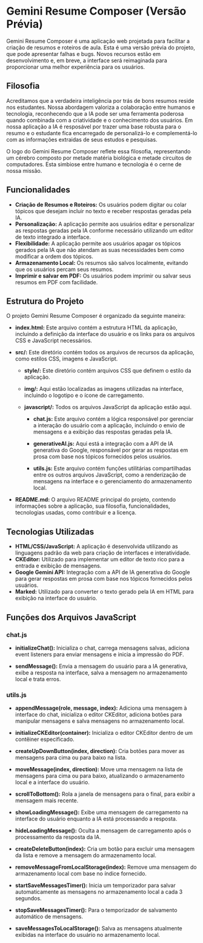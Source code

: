 # Gemini Resume Composer (Versão Prévia)

Gemini Resume Composer é uma aplicação web projetada para facilitar a criação de resumos e roteiros de aula. Esta é uma versão prévia do projeto, que pode apresentar falhas e bugs. Novos recursos estão em desenvolvimento e, em breve, a interface será reimaginada para proporcionar uma melhor experiência para os usuários.

## Filosofia

Acreditamos que a verdadeira inteligência por trás de bons resumos reside nos estudantes. 
Nossa abordagem valoriza a colaboração entre humanos e tecnologia, reconhecendo que a IA pode ser uma ferramenta poderosa quando combinada com a criatividade e o conhecimento dos usuários. Em nossa aplicação a IA é resposável por trazer uma base robusta para o resumo e o estudante fica encarregado de personalizá-lo e complementá-lo com as informações extraidas de seus estudos e pesquisas.

O logo do Gemini Resume Composer reflete essa filosofia, representando um cérebro composto por metade matéria biológica e metade circuitos de computadores. Esta simbiose entre humano e tecnologia é o cerne de nossa missão.

## Funcionalidades

- **Criação de Resumos e Roteiros:** Os usuários podem digitar ou colar tópicos que desejam incluir no texto e receber respostas geradas pela IA.
- **Personalização:** A aplicação permite aos usuários editar e personalizar as respostas geradas pela IA conforme necessário utilizando um editor de texto integrado a interface.
- **Flexibilidade:** A aplicação permite aos usuários apagar os tópicos gerados pela IA que não atendam as suas necessidades bem como modificar a ordem dos tópicos.
- **Armazenamento Local:** Os resumos são salvos localmente, evitando que os usuários percam seus resumos.
- **Imprimir e salvar em PDF:** Os usuários podem imprimir ou salvar seus resumos em PDF com facilidade.

## Estrutura do Projeto

O projeto Gemini Resume Composer é organizado da seguinte maneira:

- **index.html:** Este arquivo contém a estrutura HTML da aplicação, incluindo a definição da interface do usuário e os links para os arquivos CSS e JavaScript necessários.
  
- **src/:** Este diretório contém todos os arquivos de recursos da aplicação, como estilos CSS, imagens e JavaScript.

    - **style/:** Este diretório contém arquivos CSS que definem o estilo da aplicação.

    - **img/:** Aqui estão localizadas as imagens utilizadas na interface, incluindo o logotipo e o ícone de carregamento.

    - **javascript/:** Todos os arquivos JavaScript da aplicação estão aqui.

        - **chat.js:** Este arquivo contém a lógica responsável por gerenciar a interação do usuário com a aplicação, incluindo o envio de mensagens e a exibição das respostas geradas pela IA.

        - **generativeAI.js:** Aqui está a integração com a API de IA generativa do Google, responsável por gerar as respostas em prosa com base nos tópicos fornecidos pelos usuários.

        - **utils.js:** Este arquivo contém funções utilitárias compartilhadas entre os outros arquivos JavaScript, como a renderização de mensagens na interface e o gerenciamento do armazenamento local.

- **README.md:** O arquivo README principal do projeto, contendo informações sobre a aplicação, sua filosofia, funcionalidades, tecnologias usadas, como contribuir e a licença.

## Tecnologias Utilizadas

- **HTML/CSS/JavaScript:** A aplicação é desenvolvida utilizando as linguagens padrão da web para criação de interfaces e interatividade.
- **CKEditor:** Utilizado para implementar um editor de texto rico para a entrada e exibição de mensagens.
- **Google Gemini API:** Integração com a API de IA generativa do Google para gerar respostas em prosa com base nos tópicos fornecidos pelos usuários.
- **Marked:** Utilizado para converter o texto gerado pela IA em HTML para exibição na interface do usuário.


## Funções dos Arquivos JavaScript

### chat.js

- **initializeChat():** Inicializa o chat, carrega mensagens salvas, adiciona event listeners para enviar mensagens e inicia a impressão do PDF.

- **sendMessage():** Envia a mensagem do usuário para a IA generativa, exibe a resposta na interface, salva a mensagem no armazenamento local e trata erros.

### utils.js

- **appendMessage(role, message, index):** Adiciona uma mensagem à interface do chat, inicializa o editor CKEditor, adiciona botões para manipular mensagens e salva mensagens no armazenamento local.

- **initializeCKEditor(container):** Inicializa o editor CKEditor dentro de um contêiner especificado.

- **createUpDownButton(index, direction):** Cria botões para mover as mensagens para cima ou para baixo na lista.

- **moveMessage(index, direction):** Move uma mensagem na lista de mensagens para cima ou para baixo, atualizando o armazenamento local e a interface do usuário.

- **scrollToBottom():** Rola a janela de mensagens para o final, para exibir a mensagem mais recente.

- **showLoadingMessage():** Exibe uma mensagem de carregamento na interface do usuário enquanto a IA está processando a resposta.

- **hideLoadingMessage():** Oculta a mensagem de carregamento após o processamento da resposta da IA.

- **createDeleteButton(index):** Cria um botão para excluir uma mensagem da lista e remove a mensagem do armazenamento local.

- **removeMessageFromLocalStorage(index):** Remove uma mensagem do armazenamento local com base no índice fornecido.

- **startSaveMessagesTimer():** Inicia um temporizador para salvar automaticamente as mensagens no armazenamento local a cada 3 segundos.

- **stopSaveMessagesTimer():** Para o temporizador de salvamento automático de mensagens.

- **saveMessagesToLocalStorage():** Salva as mensagens atualmente exibidas na interface do usuário no armazenamento local.

